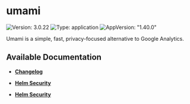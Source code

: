 # umami

![Version: 3.0.22](https://img.shields.io/badge/Version-3.0.22-informational?style=flat-square) ![Type: application](https://img.shields.io/badge/Type-application-informational?style=flat-square) ![AppVersion: "1.40.0"](https://img.shields.io/badge/AppVersion-"1.40.0"-informational?style=flat-square)

Umami is a simple, fast, privacy-focused alternative to Google Analytics.

## Available Documentation

- [**Changelog**](CHANGELOG)

- [**Helm Security**](container-security)

- [**Helm Security**](helm-security)

